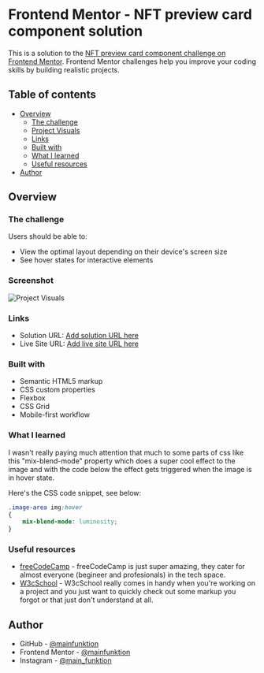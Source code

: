 # Frontend Mentor - NFT preview card component solution

This is a solution to the [NFT preview card component challenge on Frontend Mentor](https://www.frontendmentor.io/challenges/nft-preview-card-component-SbdUL_w0U). Frontend Mentor challenges help you improve your coding skills by building realistic projects. 

## Table of contents

- [Overview](#overview)
  - [The challenge](#the-challenge)
  - [Project Visuals](#screenshot)
  - [Links](#links)
  - [Built with](#built-with)
  - [What I learned](#what-i-learned)
  - [Useful resources](#useful-resources)
- [Author](#author)

## Overview

### The challenge

Users should be able to:

- View the optimal layout depending on their device's screen size
- See hover states for interactive elements

### Screenshot

![Project Visuals](./https://ibb.co/BcPSDRY)

### Links

- Solution URL: [Add solution URL here](https://your-solution-url.com)
- Live Site URL: [Add live site URL here](https://your-live-site-url.com)

### Built with

- Semantic HTML5 markup
- CSS custom properties
- Flexbox
- CSS Grid
- Mobile-first workflow

### What I learned

I wasn't really paying much attention that much to some parts of css like this "mix-blend-mode" property which does a super cool effect to the image and with the code below the effect gets triggered when the image is in hover state.

Here's the CSS code snippet, see below:

```css
.image-area img:hover
{
    mix-blend-mode: luminosity;
}
```

### Useful resources

- [freeCodeCamp](https://www.example.com) - freeCodeCamp is just super amazing, they cater for almost everyone (begineer and profesionals) in the tech space.
- [W3cSchool](https://www.w3cSchool.com) - W3cSchool really comes in handy when you're working on a project and you just want to quickly check out some markup you forgot or that just don't understand at all.

## Author

- GitHub - [@mainfunktion](https://github.com/mainfunktion)
- Frontend Mentor - [@mainfunktion](https://www.frontendmentor.io/profile/mainfunktion)
- Instagram - [@main_funktion](https://www.instagram.com/main_funktion)